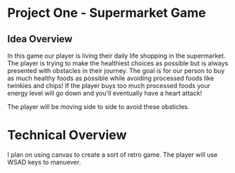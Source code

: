 # Project One - Supermarket Game

## Idea Overview

In this game our player is living their daily life shopping in the supermarket. The player is trying to make the healthiest choices as possible but is always presented with obstacles in their journey. The goal is for our person to buy as much healthy foods as possible while avoiding processed foods like twinkies and chips! If the player buys too much processed foods your energy level will go down and you'll eventually have a heart attack! 

The player will be moving side to side to avoid these obsticles. 



# Technical Overview

I plan on using canvas to create a sort of retro game. The player will use WSAD keys to manuever. 

